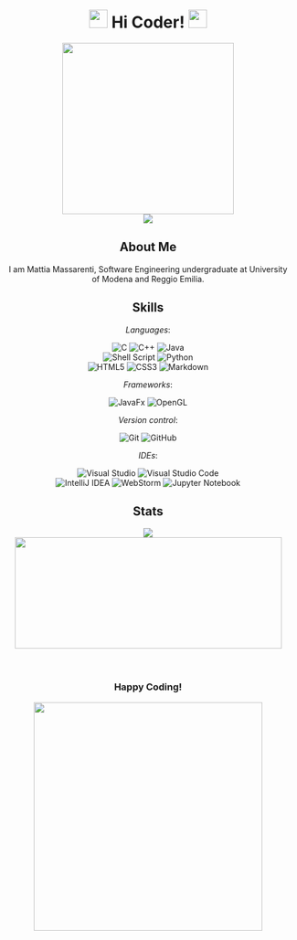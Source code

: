 <h1 align="center">
  <img 
    src="https://i.giphy.com/media/v1.Y2lkPTc5MGI3NjExbTN4Z2ZvNGpqb3ZweHljaDI3ZnhkOWp3Z2pqMHdieXpmOTJ3anduOSZlcD12MV9pbnRlcm5hbF9naWZfYnlfaWQmY3Q9cw/3ohhwN1svMOwPV69k4/giphy.gif" 
    width="32px"
    />
  Hi Coder!
  <img 
    src="https://i.giphy.com/media/v1.Y2lkPTc5MGI3NjExbTN4Z2ZvNGpqb3ZweHljaDI3ZnhkOWp3Z2pqMHdieXpmOTJ3anduOSZlcD12MV9pbnRlcm5hbF9naWZfYnlfaWQmY3Q9cw/3ohhwN1svMOwPV69k4/giphy.gif" 
    width="32px"
    />
</h1>

<div id="cat" align="center">
  <img 
    src="https://i.giphy.com/media/v1.Y2lkPTc5MGI3NjExdGRvcWo4Ym1pZzI5aGJzZTd5a3llNmc5YmF3eWVveWZxbzdxYXRsNiZlcD12MV9pbnRlcm5hbF9naWZfYnlfaWQmY3Q9Zw/wwg1suUiTbCY8H8vIA/giphy-downsized-large.gif"
    width="300px"
    />
</div>

<div id="visitors" align="center">
  <img 
    src="https://komarev.com/ghpvc/?username=M61ss&style=for-the-badge&label=VISITS&color=04920e"
    />
</div>

<h2 align="center">
  About Me
</h2>

<div id="text" align="center">
  <p>I am Mattia Massarenti, Software Engineering undergraduate at University of Modena and Reggio Emilia.</p>
</div>

<h2 align="center">
  Skills
</h2>

<div id="skills" align="center">

  _Languages_:

  ![C](https://img.shields.io/badge/c-%2300599C.svg?style=for-the-badge&logo=c&logoColor=white)
  ![C++](https://img.shields.io/badge/c++-%2300599C.svg?style=for-the-badge&logo=c%2B%2B&logoColor=white)
  ![Java](https://img.shields.io/badge/java-%23ED8B00.svg?style=for-the-badge&logo=openjdk&logoColor=white)
  \
  ![Shell Script](https://img.shields.io/badge/shell_script-%23121011.svg?style=for-the-badge&logo=gnu-bash&logoColor=white)
  ![Python](https://img.shields.io/badge/python-3670A0?style=for-the-badge&logo=python&logoColor=ffdd54)
  \
  ![HTML5](https://img.shields.io/badge/html5-%23E34F26.svg?style=for-the-badge&logo=html5&logoColor=white)
  ![CSS3](https://img.shields.io/badge/css3-%231572B6.svg?style=for-the-badge&logo=css3&logoColor=white)
  ![Markdown](https://img.shields.io/badge/markdown-%23000000.svg?style=for-the-badge&logo=markdown&logoColor=white)

  _Frameworks_:

  ![JavaFx](https://img.shields.io/badge/javafx-%23FF0000.svg?style=for-the-badge&logo=javafx&logoColor=white)
  ![OpenGL](https://img.shields.io/badge/OpenGL-%23FFFFFF.svg?style=for-the-badge&logo=opengl)

  _Version control_:

  ![Git](https://img.shields.io/badge/git-%23F05033.svg?style=for-the-badge&logo=git&logoColor=white)
  ![GitHub](https://img.shields.io/badge/github-%23121011.svg?style=for-the-badge&logo=github&logoColor=white)

  _IDEs_:

  ![Visual Studio](https://img.shields.io/badge/Visual%20Studio-5C2D91.svg?style=for-the-badge&logo=visual-studio&logoColor=white)
  ![Visual Studio Code](https://img.shields.io/badge/Visual%20Studio%20Code-0078d7.svg?style=for-the-badge&logo=visual-studio-code&logoColor=white)
  \
  ![IntelliJ IDEA](https://img.shields.io/badge/IntelliJIDEA-000000.svg?style=for-the-badge&logo=intellij-idea&logoColor=white)
  ![WebStorm](https://img.shields.io/badge/webstorm-143?style=for-the-badge&logo=webstorm&logoColor=white&color=black)
  ![Jupyter Notebook](https://img.shields.io/badge/jupyter-%23FA0F00.svg?style=for-the-badge&logo=jupyter&logoColor=white)
</div>

<h2 align="center">
  Stats
</h2>

<div id="stats" align="center">
  <img 
    src="https://github-readme-stats.vercel.app/api?username=M61ss&show_icons=true&theme=transparent&rank_icon=github"
    />
</div>

<div id="top-langs" align="center">
  <img 
    src="https://github-readme-stats.vercel.app/api/top-langs/?username=M61ss&layout=compact&theme=transparent" 
    width="467"
    height="195"
    />
</div>

<br />
<br />

<h3 align="center">
  Happy Coding!
</h3>

<div id="cat" align="center">
  <img 
    src="https://i.giphy.com/media/v1.Y2lkPTc5MGI3NjExem9oa2lyaDd0cGp6NzU5NTBwZGRieXJ6YzhyajFqYjV6Z3Y2aTV6dSZlcD12MV9pbnRlcm5hbF9naWZfYnlfaWQmY3Q9Zw/FcqKy4Kj7XOK0hCW4g/giphy.gif" 
    width="400px"
    />
</div>
